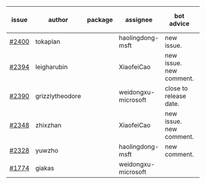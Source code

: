 | issue | author | package | assignee | bot advice | created date of issue | target release date | date from target |
| ------ | ------ | ------ | ------ | ------ | ------ | ------ | :-----: |
| [#2400](https://github.com/Azure/sdk-release-request/issues/2400) | tokaplan |  | haolingdong-msft | new issue. | 01-21 | 02-07 |  |
| [#2394](https://github.com/Azure/sdk-release-request/issues/2394) | leigharubin |  | XiaofeiCao | new issue. new comment. | 01-20 | 02-01 |  |
| [#2390](https://github.com/Azure/sdk-release-request/issues/2390) | grizzlytheodore |  | weidongxu-microsoft | close to release date.  | 01-19 | 01-28 | 1 |
| [#2348](https://github.com/Azure/sdk-release-request/issues/2348) | zhixzhan |  | XiaofeiCao | new issue. new comment. | 01-06 | 01-20 |  |
| [#2328](https://github.com/Azure/sdk-release-request/issues/2328) | yuwzho |  | haolingdong-msft | new comment. | 12-22 | 01-17 |  |
| [#1774](https://github.com/Azure/sdk-release-request/issues/1774) | giakas |  | weidongxu-microsoft |  | 07-14 | 07-19 |  |
